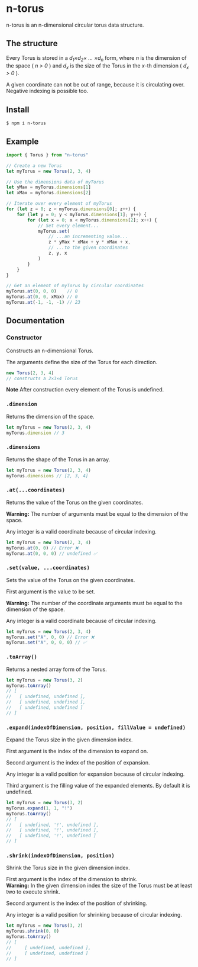# n-torus

n-torus is an n-dimensional circular torus data structure.

## The structure
Every Torus is stored in a _d<sub>1</sub>×d<sub>2</sub>× ... ×d<sub>n</sub>_ form, where _n_ is the dimension of the space ( _n > 0_ ) and  _d<sub>x</sub>_ is the size of the Torus in the _x_-th dimension ( _d<sub>x</sub> > 0_ ).

A given coordinate can not be out of range, because it is circulating over. Negative indexing is possible too. 


## Install
```
$ npm i n-torus
```

## Example
```typescript
import { Torus } from "n-torus"

// Create a new Torus
let myTorus = new Torus(2, 3, 4)

// Use the dimensions data of myTorus
let yMax = myTorus.dimensions[1]
let xMax = myTorus.dimensions[2]

// Iterate over every element of myTorus
for (let z = 0; z < myTorus.dimensions[0]; z++) {
    for (let y = 0; y < myTorus.dimensions[1]; y++) {
        for (let x = 0; x < myTorus.dimensions[2]; x++) {
            // Set every element...
            myTorus.set(
                // ...an incrementing value...
                z * yMax * xMax + y * xMax + x,
                // ...to the given coordinates
                z, y, x
            )
        }
    }
}

// Get an element of myTorus by circular coordinates
myTorus.at(0, 0, 0)    // 0
myTorus.at(0, 0, xMax) // 0
myTorus.at(-1, -1, -1) // 23
```

## Documentation

### Constructor
Constructs an n-dimensional Torus.

The arguments define the size of the Torus for each direction.

```typescript
new Torus(2, 3, 4)
// constructs a 2×3×4 Torus
```

**Note**
After construction every element of the Torus is undefined.

### `.dimension`
Returns the dimension of the space.
```typescript
let myTorus = new Torus(2, 3, 4)
myTorus.dimension // 3
```

### `.dimensions`
Returns the shape of the Torus in an array.
```typescript
let myTorus = new Torus(2, 3, 4)
myTorus.dimensions // [2, 3, 4]
```

### `.at(...coordinates)`
Returns the value of the Torus on the given coordinates.

**Warning:**
The number of arguments must be equal to the dimension of the space.

Any integer is a valid coordinate because of circular indexing.
``` typescript
let myTorus = new Torus(2, 3, 4)
myTorus.at(0, 0) // Error ❌
myTorus.at(0, 0, 0) // undefined ✅
```

### `.set(value, ...coordinates)`
Sets the value of the Torus on the given coordinates.

First argument is the value to be set.

**Warning:**
The number of the coordinate arguments must be equal to the dimension of the space.

Any integer is a valid coordinate because of circular indexing.
```typescript
let myTorus = new Torus(2, 3, 4)
myTorus.set("A", 0, 0) // Error ❌
myTorus.set("A", 0, 0, 0) // ✅
```

### `.toArray()`
Returns a nested array form of the Torus.
```typescript
let myTorus = new Torus(3, 2)
myTorus.toArray()
// [
//   [ undefined, undefined ],
//   [ undefined, undefined ],
//   [ undefined, undefined ]
// ]
```

### `.expand(indexOfDimension, position, fillValue = undefined)`
Expand the Torus size in the given dimension index.

First argument is the index of the dimension to expand on.

Second argument is the index of the position of expansion.

Any integer is a valid position for expansion because of circular indexing.

Third argument is the filling value of the expanded elements. By default it is undefined.

```typescript
let myTorus = new Torus(3, 2)
myTorus.expand(1, 1, "!")
myTorus.toArray()
// [
//   [ undefined, '!', undefined ],
//   [ undefined, '!', undefined ],
//   [ undefined, '!', undefined ]
// ]
```

### `.shrink(indexOfDimension, position)`
Shrink the Torus size in the given dimension index.

First argument is the index of the dimension to shrink.  
**Warning:**
In the given dimension index the size of the Torus must be at least two to execute shrink.

Second argument is the index of the position of shrinking.

Any integer is a valid position for shrinking because of circular indexing.

```typescript
let myTorus = new Torus(3, 2)
myTorus.shrink(0, 0)
myTorus.toArray()
// [
//     [ undefined, undefined ],
//     [ undefined, undefined ]
// ]
```